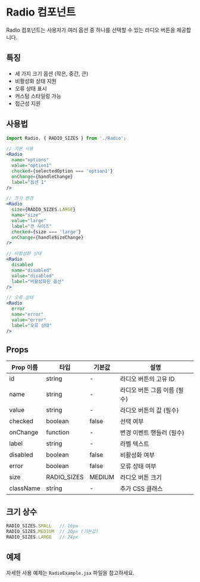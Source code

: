 # Radio 컴포넌트

Radio 컴포넌트는 사용자가 여러 옵션 중 하나를 선택할 수 있는 라디오 버튼을 제공합니다.

## 특징

- 세 가지 크기 옵션 (작은, 중간, 큰)
- 비활성화 상태 지원
- 오류 상태 표시
- 커스텀 스타일링 가능
- 접근성 지원

## 사용법

```jsx
import Radio, { RADIO_SIZES } from './Radio';

// 기본 사용
<Radio
  name="options"
  value="option1"
  checked={selectedOption === 'option1'}
  onChange={handleChange}
  label="옵션 1"
/>

// 크기 변경
<Radio
  size={RADIO_SIZES.LARGE}
  name="size"
  value="large"
  label="큰 사이즈"
  checked={size === 'large'}
  onChange={handleSizeChange}
/>

// 비활성화 상태
<Radio
  disabled
  name="disabled"
  value="disabled"
  label="비활성화된 옵션"
/>

// 오류 상태
<Radio
  error
  name="error"
  value="error"
  label="오류 상태"
/>
```

## Props

| Prop 이름 | 타입 | 기본값 | 설명 |
|-----------|------|--------|------|
| id | string | - | 라디오 버튼의 고유 ID |
| name | string | - | 라디오 버튼 그룹 이름 (필수) |
| value | string | - | 라디오 버튼의 값 (필수) |
| checked | boolean | false | 선택 여부 |
| onChange | function | - | 변경 이벤트 핸들러 (필수) |
| label | string | - | 라벨 텍스트 |
| disabled | boolean | false | 비활성화 여부 |
| error | boolean | false | 오류 상태 여부 |
| size | RADIO_SIZES | MEDIUM | 라디오 버튼 크기 |
| className | string | - | 추가 CSS 클래스 |

## 크기 상수

```javascript
RADIO_SIZES.SMALL   // 16px
RADIO_SIZES.MEDIUM  // 20px (기본값)
RADIO_SIZES.LARGE   // 24px
```

## 예제

자세한 사용 예제는 `RadioExample.jsx` 파일을 참고하세요. 